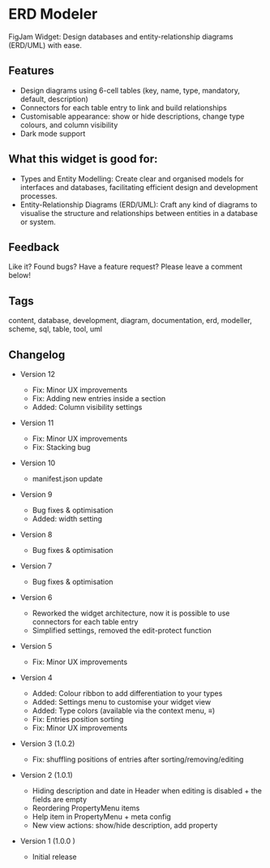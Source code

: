 # ERD Modeler

FigJam Widget: Design databases and entity-relationship diagrams (ERD/UML) with ease.

## Features

- Design diagrams using 6-cell tables (key, name, type, mandatory, default, description)
- Connectors for each table entry to link and build relationships
- Customisable appearance: show or hide descriptions, change type colours, and column visibility
- Dark mode support

## What this widget is good for: 

- Types and Entity Modelling: Create clear and organised models for interfaces and databases, facilitating efficient design and development processes.
- Entity-Relationship Diagrams (ERD/UML): Craft any kind of diagrams to visualise the structure and relationships between entities in a database or system.

## Feedback

Like it? Found bugs? Have a feature request? 
Please leave a comment below!

## Tags

content, database, development, diagram, documentation, erd, modeller, scheme, sql, table, tool, uml

## Changelog

- Version 12
    - Fix: Minor UX improvements
    - Fix: Adding new entries inside a section
    - Added: Column visibility settings

- Version 11
    - Fix: Minor UX improvements
    - Fix: Stacking bug

- Version 10
    - manifest.json update

- Version 9
    - Bug fixes & optimisation
    - Added: width setting

- Version 8
    - Bug fixes & optimisation

- Version 7
    - Bug fixes & optimisation

- Version 6
    - Reworked the widget architecture, now it is possible to use connectors for each table entry
    - Simplified settings, removed the edit-protect function

- Version 5
    - Fix: Minor UX improvements

- Version 4
    - Added: Colour ribbon to add differentiation to your types
    - Added: Settings menu to customise your widget view
    - Added: Type colors (available via the context menu, ≡)
    - Fix: Entries position sorting
    - Fix: Minor UX improvements

- Version 3 (1.0.2)
    - Fix: shuffling positions of entries after sorting/removing/editing

- Version 2 (1.0.1)
    - Hiding description and date in Header when editing is disabled + the fields are empty 
    - Reordering PropertyMenu items
    - Help item in PropertyMenu + meta config
    - New view actions: show/hide description, add property

- Version 1 (1.0.0 )
    - Initial release
